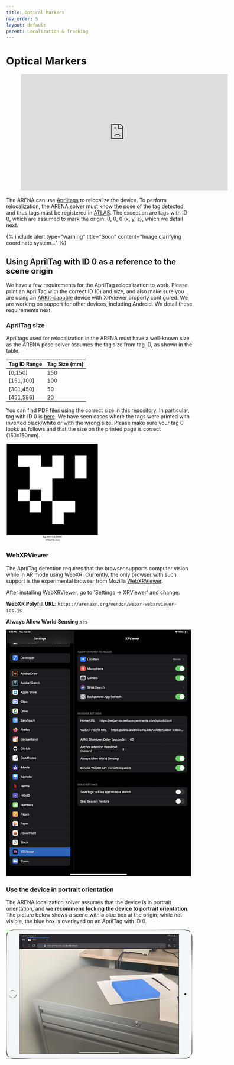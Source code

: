 ```yaml
---
title: Optical Markers
nav_order: 5
layout: default
parent: Localization & Tracking
---
```


# Optical Markers

<figure class="video_container">
  <iframe width="560" height="315" src="https://www.youtube.com/embed/rU6E3LHg0aQ" frameborder="0" allow="accelerometer; autoplay; clipboard-write; encrypted-media; gyroscope; picture-in-picture" allowfullscreen></iframe>
</figure>

The ARENA can use [Apriltags](https://april.eecs.umich.edu/software/apriltag) to relocalize the device. To perform relocalization, the ARENA solver must know the pose of the tag detected, and thus tags must be registered in [ATLAS](/content/tools/atlas.html). The exception are tags with ID 0, which are assumed to mark the origin: 0, 0, 0 (x, y, z), which we detail next.

{% include alert type="warning" title="Soon" content="Image clarifying coordinate system..." %}

## Using AprilTag with ID 0 as a reference to the scene origin

We have a few requirements for the AprilTag relocalization to work. Please print an AprilTag with the correct ID (0) and size, and also make sure you are using an [ARKit-capable](https://www.apple.com/augmented-reality/) device with XRViewer properly configured. We are working on support for other devices, including Android. We detail these requirements next.

### AprilTag size
Apriltags used for relocalization in the ARENA must have a well-known size as the ARENA pose solver assumes the tag size from tag ID, as shown in the table.

| Tag ID Range | Tag Size (mm) |
| ------------ | ------------- |
| [0,150]      | 150           |
| [151,300]    | 100           |
| [301,450]    | 50            |
| [451,586]    | 20            |

You can find PDF files using the correct size in [this repository](https://github.com/conix-center/apriltag-gen). In particular, tag with ID 0 is [here](https://github.com/conix-center/apriltag-gen/blob/master/output/tag36_11_00000.pdf). We have seen cases where the tags were printed with inverted black/white or with the wrong size. Please make sure your tag 0 looks as follows and that the size on the printed page is correct (150x150mm).

![img](../../assets/img/localization/apriltag-0.png)

### WebXRViewer
The AprilTag detection requires that the browser supports computer vision while in AR mode using [WebXR](https://immersiveweb.dev/). Currently, the only browser with such support is the experimental browser from Mozilla [WebXRViewer](https://apps.apple.com/us/app/webxr-viewer/id1295998056).

After installing WebXRViewer, go to 'Settings -> XRViewer' and change:

**WebXR Polyfill URL**: ```https://arenaxr.org/vendor/webxr-webxrviewer-ios.js```

**Always Allow World Sensing**:```Yes```

![img](../../assets/img/localization/webxrviewer-settings.png)

### Use the device in portrait orientation

The ARENA localization solver assumes that the device is in portrait orientation, and **we recommend locking the device to portrait orientation**. The picture below shows a scene with a blue box at the origin; while not visible, the blue box is overlayed on an AprilTag with ID 0.

![img](../../assets/img/localization/portrait.png)
